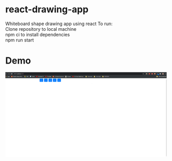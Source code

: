 # react-drawing-app
Whiteboard shape drawing app using react
To run:<br />
Clone repository to local machine <br />
npm ci to install dependencies <br />
npm run start

# Demo
![Demo](https://github.com/jda10/react-drawing-app/blob/master/demo.gif)
